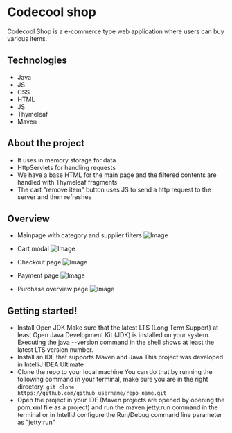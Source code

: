 # Codecool shop
Codecool Shop is a e-commerce type web application where users can buy various items.

## Technologies
- Java
- JS
- CSS
- HTML
- JS
- Thymeleaf
- Maven

## About the project
- It uses in memory storage for data
- HttpServlets for handling requests
- We have a base HTML for the main page and the filtered contents are handled with Thymeleaf fragments
- The cart "remove item" button uses JS to send a http request to the server and then refreshes

## Overview
- Mainpage with category and supplier filters
![Image](https://i.imgur.com/Li6WlY1.png)<br/>

- Cart modal
![Image](https://i.imgur.com/2AQCF9Z.png)<br/>

- Checkout page
![Image](https://i.imgur.com/0ssX0qb.png)<br/>

- Payment page
![Image](https://i.imgur.com/tDmZhrr.png)<br/>

- Purchase overview page
![Image](https://i.imgur.com/phCmPVo.png)<br/>

## Getting started!
- Install Open JDK
Make sure that the latest LTS (Long Term Support) at least Open Java Development Kit (JDK) is installed on your system.
Executing the java --version command in the shell shows at least the latest LTS version number.
- Install an IDE that supports Maven and Java
This project was developed in IntelliJ IDEA Ultimate
- Clone the repo to your local machine
You can do that by running the following command in your terminal, make sure you are in the right directory.
```git clone https://github.com/github_username/repo_name.git```
- Open the project in your IDE (Maven projects are opened by opening the pom.xml file as a project) and run the maven jetty:run command in the terminal or in IntelliJ configure the Run/Debug command line parameter as "jetty:run"
